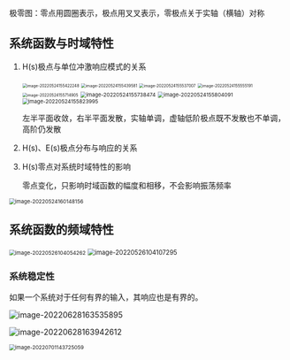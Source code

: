 极零图：零点用圆圈表示，极点用叉叉表示，零极点关于实轴（横轴）对称

## 系统函数与时域特性

1. H(s)极点与单位冲激响应模式的关系

   <img src="./笔记图片/image-20220524155422248.png" alt="image-20220524155422248" style="zoom:50%;" />

   <img src="./笔记图片/image-20220524155439581.png" alt="image-20220524155439581" style="zoom:50%;" />

   <img src="./笔记图片/image-20220524155537007.png" alt="image-20220524155537007" style="zoom:50%;" />

   <img src="./笔记图片/image-20220524155555191.png" alt="image-20220524155555191" style="zoom:50%;" />

   <img src="./笔记图片/image-20220524155714905.png" alt="image-20220524155714905" style="zoom:50%;" />

   <img src="./笔记图片/image-20220524155738474.png" alt="image-20220524155738474" style="zoom:67%;" />

   <img src="./笔记图片/image-20220524155804091.png" alt="image-20220524155804091" style="zoom:67%;" />

   <img src="./笔记图片/image-20220524155823995.png" alt="image-20220524155823995" style="zoom:67%;" />

   左半平面收敛，右半平面发散，实轴单调，虚轴低阶极点既不发散也不单调，高阶仍发散

2. H(s)、E(s)极点分布与响应的关系 

3. H(s)零点对系统时域特性的影响

   零点变化，只影响时域函数的幅度和相移，不会影响振荡频率

<img src="./笔记图片/image-20220524160148156.png" alt="image-20220524160148156" style="zoom:67%;" />

## 系统函数的频域特性

<img src="./笔记图片/image-20220526104054262.png" alt="image-20220526104054262" style="zoom:67%;" />

<img src="./笔记图片/image-20220526104107295.png" alt="image-20220526104107295" style="zoom: 80%;" />

### 系统稳定性

如果一个系统对于任何有界的输入，其响应也是有界的。

![image-20220628163535895](笔记图片/image-20220628163535895.png)

![image-20220628163942612](笔记图片/image-20220628163942612.png)

<img src="笔记图片/image-20220701143725059.png" alt="image-20220701143725059" style="zoom:67%;" />
